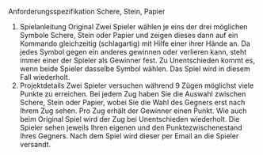 Anforderungsspezifikation Schere, Stein, Papier
1. Spielanleitung Original
Zwei Spieler wählen je eins der drei möglichen Symbole Schere, Stein oder
Papier und zeigen dieses dann auf ein Kommando gleichzeitig (schlagartig) mit Hilfe
einer ihrer Hände an. Da jedes Symbol gegen ein anderes gewinnen oder verlieren
kann, steht immer einer der Spieler als Gewinner fest. Zu Unentschieden kommt es,
wenn beide Spieler dasselbe Symbol wählen. Das Spiel wird in diesem Fall
wiederholt.
2. Projektdetails
Zwei Spieler versuchen während 9 Zügen
möglichst viele Punkte zu erreichen. Bei jedem
Zug haben Sie die Auswahl zwischen Schere,
Stein oder Papier, wobei Sie die Wahl des
Gegners erst nach Ihrem Zug sehen.
Pro Zug erhält der Gewinner einen Punkt. Wie
auch beim Original Spiel wird der Zug bei
Unentschieden wiederholt. Die Spieler sehen jeweils Ihren eigenen und den
Punktezwischenestand Ihres Gegners. Nach dem Spiel wird dieser per Email an die
Spieler versandt.
